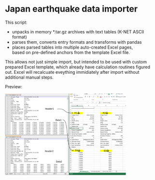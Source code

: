 # Japan earthquake data importer
This script:
- unpacks in memory *.tar.gz archives with text tables (K-NET ASCII format)
- parses them, converts entry formats and transforms with pandas  
- places parsed tables into multiple auto-created Excel pages,  
based on pre-defined anchors from the template Excel file.  

This allows not just simple import, but intended to be used with custom prepared Excel template, 
which already have calculation routines figured out. 
Excel will recalcuate eveything immidiately after import without additional manual steps.

Preview:

<p float="left"; vertical-align="top">
  <img src="https://raw.githubusercontent.com/halt9k/japan-earthquake-data-importer/main/docs/preview.png" width="400" align="center"/>
</p>
</div>
